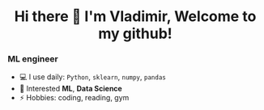 <h1 align="center">Hi there 👋 I'm Vladimir, Welcome to my github!</a> 

### ML engineer

- 💻 I use daily: `Python`, `sklearn`, `numpy`, `pandas`
- 💬 Interested **ML**, **Data Science**
- ⚡️ Hobbies: coding, reading, gym

